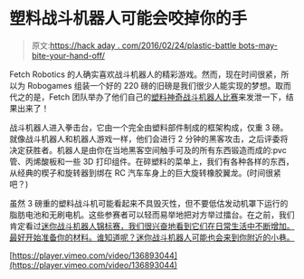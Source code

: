 # 塑料战斗机器人可能会咬掉你的手

> 原文:[https://hack aday . com/2016/02/24/plastic-battle bots-may-bite-your-hand-off/](https://hackaday.com/2016/02/24/plastic-battlebots-might-bite-your-hand-off/)

Fetch Robotics 的人确实喜欢战斗机器人的精彩游戏。然而，现在时间很紧，所以为 Robogames 组装一个好的 220 磅的旧磅是我们很少人能实现的梦想。取而代之的是，Fetch 团队举办了他们自己的[塑料神奇战斗机器人比赛](http://fetchrobotics.com/2015/08/the-one-year-mark/)来发泄一下，结果出来了！

战斗机器人进入拳击台，它由一个完全由塑料部件制成的框架构成，仅重 3 磅。就像战斗机器人和机器人游戏一样，他们会进行 2 分钟的黑客攻击，之后评委将决定获胜者。机器人是由你在当地黑客空间触手可及的所有东西锻造而成的:pvc 管、丙烯酸板和一些 3D 打印组件。在碎塑料的菜单上，我们有各种各样的东西，从经典的楔子和旋转器到绑在 RC 汽车车身上的巨大旋转橡胶翼龙。(时间很紧吧？)

虽然 3 磅重的塑料战斗机可能看起来不具毁灭性，但不要低估发动机罩下运行的脂肪电池和无刷电机。这些参赛者可以轻而易举地把对方举过擂台。在之前，我们肯定看过[迷你战斗机器人锦标赛，我们很兴奋地看到它们在日常生活中不断增加。最好开始准备你的材料。谁知道呢？迷你战斗机器人可能也会来到你附近的小巷。](http://hackaday.com/2015/03/15/mini-robot-wars-looks-fun-and-only-slightly-scary/)

[https://player.vimeo.com/video/136893044](https://player.vimeo.com/video/136893044)